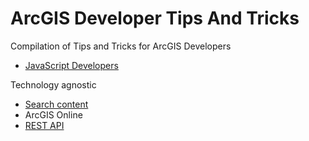 # ArcGIS Developer Tips And Tricks
Compilation of Tips and Tricks for ArcGIS Developers

* [JavaScript Developers](./javascript-developers)

Technology agnostic
* [Search content](./search-content/README.md)
* ArcGIS Online
* [REST API](./rest-api/README.md)
